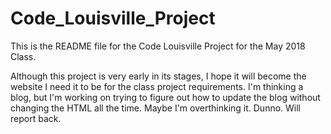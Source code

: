 # Code_Louisville_Project

This is the README file for the Code Louisville Project for the May 2018 Class.

Although this project is very early in its stages, I hope it will become the website I need it to be for the class project requirements. I'm thinking a blog, but I'm working on trying to figure out how to update the blog without changing the HTML all the time. Maybe I'm overthinking it. Dunno. Will report back.
